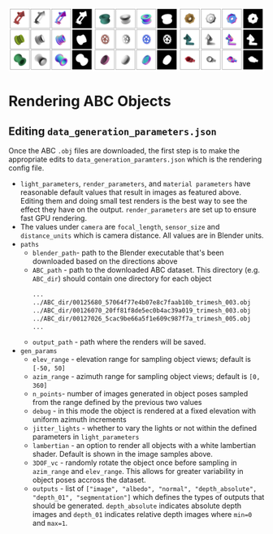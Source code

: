 ![abc-samples](abc_samples.png)

# Rendering ABC Objects

## Editing `data_generation_parameters.json`

Once the ABC `.obj` files are downloaded, the first step is to make the appropriate edits to `data_generation_paramters.json` which is the rendering config file.

- `light_parameters`, `render_parameters`, and `material parameters` have reasonable default values that result in images as featured above. Editing them and doing small test renders is the best way to see the effect they have on the output. `render_parameters` are set up to ensure fast GPU rendering.
- The values under `camera` are `focal_length`, `sensor_size` and `distance_units` which is camera distance. All values are in Blender units.
- `paths`
    - `blender_path`- path to the Blender executable that's been downloaded based on the directions above
    - `ABC_path` - path to the downloaded ABC dataset. This directory (e.g. `ABC_dir`) should contain one directory for each object
        ```
        ...
        ../ABC_dir/00125680_57064f77e4b07e8c7faab10b_trimesh_003.obj
        ../ABC_dir/00126070_20ff81f8de5ec0b4ac39a019_trimesh_003.obj
        ../ABC_dir/00127026_5cac9be66a5f1e609c987f7a_trimesh_005.obj
        ...
        ```
    - `output_path` - path where the renders will be saved. 
- `gen_params`
    - `elev_range` - elevation range for sampling object views; default is `[-50, 50]`
    - `azim_range` - azimuth range for sampling object views; default is `[0, 360]`
    - `n_points`- number of images generated in object poses sampled from the range defined by the previous two values
    - `debug` - in this mode the object is rendered at a fixed elevation with uniform azimuth increments
    - `jitter_lights` - whether to vary the lights or not within the defined parameters in `light_parameters`
    - `lambertian` - an option to render all objects with a white lambertian shader. Default is shown in the image samples above.
    - `3DOF_vc` - randomly rotate the object once before sampling in `azim_range` and `elev_range`. This allows for greater variability in object poses accross the dataset. 
    - `outputs` - list of `["image", "albedo", "normal", "depth_absolute", "depth_01", "segmentation"]` which defines the types of outputs that should be generated. `depth_absolute` indicates absolute depth images and `depth_01` indicates relative depth images where `min=0` and `max=1`.
